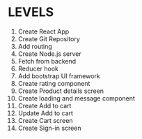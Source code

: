 # LEVELS

1. Create React App
2. Create Git Repository
3. Add routing
4. Create Node.js server
5. Fetch from backend
6. Reducer hook
7. Add bootstrap UI framework
8. Create rating component
9. Create Product details screen
10. Create loading and message component
11. Create Add to cart
12. Update Add to cart
13. Create Cart screen
14. Create Sign-in screen

